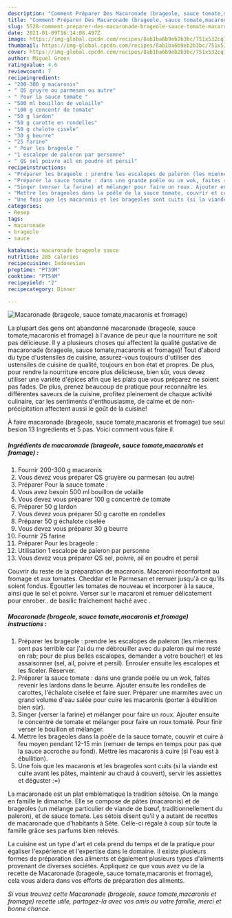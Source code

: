```yaml
---
description: "Comment Préparer Des Macaronade (brageole, sauce tomate,macaronis et fromage)"
title: "Comment Préparer Des Macaronade (brageole, sauce tomate,macaronis et fromage)"
slug: 5528-comment-preparer-des-macaronade-brageole-sauce-tomate-macaronis-et-fromage
date: 2021-01-09T16:14:08.497Z
image: https://img-global.cpcdn.com/recipes/8ab1ba6b9eb2b3bc/751x532cq70/macaronade-brageole-sauce-tomatemacaronis-et-fromage-photo-principale-de-la-recette.jpg
thumbnail: https://img-global.cpcdn.com/recipes/8ab1ba6b9eb2b3bc/751x532cq70/macaronade-brageole-sauce-tomatemacaronis-et-fromage-photo-principale-de-la-recette.jpg
cover: https://img-global.cpcdn.com/recipes/8ab1ba6b9eb2b3bc/751x532cq70/macaronade-brageole-sauce-tomatemacaronis-et-fromage-photo-principale-de-la-recette.jpg
author: Miguel Green
ratingvalue: 4.6
reviewcount: 7
recipeingredient:
- "200-300 g macaronis"
- " QS gruyre ou parmesan ou autre"
- " Pour la sauce tomate "
- "500 ml bouillon de volaille"
- "100 g concentr de tomate"
- "50 g lardon"
- "50 g carotte en rondelles"
- "50 g chalote cisele"
- "30 g beurre"
- "25 farine"
- " Pour les brageole "
- "1 escalope de paleron par personne"
- " QS sel poivre ail en poudre et persil"
recipeinstructions:
- "Préparer les brageole : prendre les escalopes de paleron (les miennes sont pas terrible car j&#39;ai du me débrouiller avec du paleron qui me resté en rab; pour de plus belles escalopes, demander a votre boucher) et les assaisonner (sel, ail, poivre et persil). Enrouler ensuite les escalopes et les ficeler. Réserver."
- "Préparer la sauce tomate : dans une grande poêle ou un wok, faites revenir les lardons dans le beurre. Ajouter ensuite les rondelles de carottes, l&#39;échalote ciselée et faire suer. Préparer une marmites avec un grand volume d&#39;eau salée pour cuire les macaronis (porter à ébullition bien sûr)."
- "Singer (verser la farine) et mélanger pour faire un roux. Ajouter ensuite le concentré de tomate et mélanger pour faire un roux tomaté. Pour finir verser le bouillon et mélanger."
- "Mettre les brageoles dans la poêle de la sauce tomate, couvrir et cuire à feu moyen pendant 12-15 min (remuer de temps en temps pour pas que la sauce accroche au fond). Mettre les macaronis à cuire (si l&#39;eau est à ébullition)."
- "Une fois que les macaronis et les brageoles sont cuits (si la viande est cuite avant les pâtes, maintenir au chaud à couvert), servir les assiettes et déguster :=)"
categories:
- Resep
tags:
- macaronade
- brageole
- sauce

katakunci: macaronade brageole sauce 
nutrition: 285 calories
recipecuisine: Indonesian
preptime: "PT39M"
cooktime: "PT54M"
recipeyield: "2"
recipecategory: Dinner

---
```



![Macaronade (brageole, sauce tomate,macaronis et fromage)](https://img-global.cpcdn.com/recipes/8ab1ba6b9eb2b3bc/751x532cq70/macaronade-brageole-sauce-tomatemacaronis-et-fromage-photo-principale-de-la-recette.jpg)

La plupart des gens ont abandonné macaronade (brageole, sauce tomate,macaronis et fromage) à l'avance de peur que la nourriture ne soit pas délicieuse. Il y a plusieurs choses qui affectent la qualité gustative de macaronade (brageole, sauce tomate,macaronis et fromage)! Tout d'abord du type d'ustensiles de cuisine, assurez-vous toujours d'utiliser des ustensiles de cuisine de qualité, toujours en bon état et propres. De plus, pour rendre la nourriture encore plus délicieuse, bien sûr, vous devez utiliser une variété d'épices afin que les plats que vous préparez ne soient pas fades. De plus, prenez beaucoup de pratique pour reconnaître les différentes saveurs de la cuisine, profitez pleinement de chaque activité culinaire, car les sentiments d'enthousiasme, de calme et de non-précipitation affectent aussi le goût de la cuisine!

<!--inarticleads1-->

À faire macaronade (brageole, sauce tomate,macaronis et fromage) tue seul besion 13 Ingrédients et 5 pas. Voici comment vous faire il.

##### Ingrédients de macaronade (brageole, sauce tomate,macaronis et fromage) :

1. Fournir 200-300 g macaronis
1. Vous devez vous préparer  QS gruyère ou parmesan (ou autre)
1. Préparer  Pour la sauce tomate :
1. Vous avez besoin 500 ml bouillon de volaille
1. Vous devez vous préparer 100 g concentré de tomate
1. Préparer 50 g lardon
1. Vous devez vous préparer 50 g carotte en rondelles
1. Préparer 50 g échalote ciselée
1. Vous devez vous préparer 30 g beurre
1. Fournir 25 farine
1. Préparer  Pour les brageole :
1. Utilisation 1 escalope de paleron par personne
1. Vous devez vous préparer  QS sel, poivre, ail en poudre et persil


Couvrir du reste de la préparation de macaronis. Macaroni réconfortant au fromage et aux tomates. Cheddar et le Parmesan et remuer jusqu&#39;à ce qu&#39;ils soient fondus. Égoutter les tomates de nouveau et incorporer à la sauce, ainsi que le sel et poivre. Verser sur le macaroni et remuer délicatement pour enrober.. de basilic fraîchement haché avec . 

<!--inarticleads2-->

##### Macaronade (brageole, sauce tomate,macaronis et fromage) instructions :

1. Préparer les brageole : prendre les escalopes de paleron (les miennes sont pas terrible car j&#39;ai du me débrouiller avec du paleron qui me resté en rab; pour de plus belles escalopes, demander a votre boucher) et les assaisonner (sel, ail, poivre et persil). Enrouler ensuite les escalopes et les ficeler. Réserver.
1. Préparer la sauce tomate : dans une grande poêle ou un wok, faites revenir les lardons dans le beurre. Ajouter ensuite les rondelles de carottes, l&#39;échalote ciselée et faire suer. Préparer une marmites avec un grand volume d&#39;eau salée pour cuire les macaronis (porter à ébullition bien sûr).
1. Singer (verser la farine) et mélanger pour faire un roux. Ajouter ensuite le concentré de tomate et mélanger pour faire un roux tomaté. Pour finir verser le bouillon et mélanger.
1. Mettre les brageoles dans la poêle de la sauce tomate, couvrir et cuire à feu moyen pendant 12-15 min (remuer de temps en temps pour pas que la sauce accroche au fond). Mettre les macaronis à cuire (si l&#39;eau est à ébullition).
1. Une fois que les macaronis et les brageoles sont cuits (si la viande est cuite avant les pâtes, maintenir au chaud à couvert), servir les assiettes et déguster :=)


La macaronade est un plat emblématique la tradition sétoise. On la mange en famille le dimanche. Elle se compose de pâtes (macaronis) et de brageoles (un mélange particulier de viande de bœuf, traditionnellement du paleron), et de sauce tomate. Les sétois disent qu&#39;il y a autant de recettes de macaronade que d&#39;habitants à Sète. Celle-ci régale à coup sûr toute la famille grâce ses parfums bien relevés. 

<!--inarticleads1-->

<p>
La cuisine est un type d'art et cela prend du temps et de la pratique pour égaliser l'expérience et l'expertise dans le domaine. Il existe plusieurs formes de préparation des aliments et également plusieurs types d'aliments provenant de diverses sociétés. Appliquez ce que vous avez vu de la recette de Macaronade (brageole, sauce tomate,macaronis et fromage), cela vous aidera dans vos efforts de préparation des aliments.
</p>

<p>
<i>Si vous trouvez cette Macaronade (brageole, sauce tomate,macaronis et fromage) recette utile, partagez-la avec vos amis ou votre famille, merci et bonne chance.</i>
</p>
